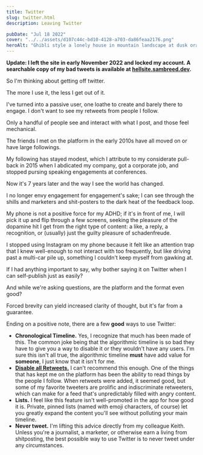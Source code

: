 ```yaml
---
title: Twitter
slug: twitter.html
description: Leaving Twitter

pubDate: "Jul 18 2022"
cover: "../../assets/d107c44c-bd10-4128-a703-da86feaa2176.png"
heroAlt: "Ghibli style a lonely house in mountain landscape at dusk orange and pink sky - Stable Diffusion v1.5"
---
```


**Update: I left the site in early November 2022 and locked my account. A searchable copy of my bad tweets is available at [hellsite.sambreed.dev](https://hellsite.sambreed.dev).**

So I'm thinking about getting off twitter.

The more I use it, the less I get out of it. 

I've turned into a passive user, one loathe to create and barely there to engage. 
I don't want to see my retweets from people I follow. 

Only a handful of people see and interact with what I post, and those feel mechanical. 

The friends I met on the platform in the early 2010s have all moved on or have large followings. 

My following has stayed modest, which I attribute to my considerate pull-back in 2015 when I abdicated my company, got a corporate job, and stopped pursing speaking engagements at conferences.

Now it's 7 years later and the way I see the world has changed.

I no longer envy engagement for engagement's sake; I can see through the shills and marketers and shit-posters to the dark heat of the feedback loop.

My phone is not a positive force for my ADHD; if it's in front of me, I will pick it up and flip through a few screens, seeking the pleasure of the dopamine hit I get from the right type of content: a like, a reply, a recognition, or (usually) just the guilty pleasure of schadenfreude.

I stopped using Instagram on my phone because it felt like an attention trap that I knew well-enough to not interact with too frequently, but like driving past a multi-car pile up, something I couldn't keep myself from gawking at.

If I had anything important to say, why bother saying it on Twitter when I can self-publish just as easily?

And while we're asking questions, are the platform and the format even good?

Forced brevity can yield increased clarity of thought, but it's far from a guarantee.

Ending on a positive note, there are a few __good__ ways to use Twitter:
- **Chronological Timeline.** Yes, I recognize that much has been made of this. The common joke being that the algorithmic timeline is so bad they have to give you a way to disable it or they wouldn't have any users. I'm sure this isn't all true, the algorithmic timeline __must__ have add value for __someone__, I just know that it isn't for me. 
- **[Disable all Retweets.](https://glitch.com/~turn-off-retweets)** I can't recommend this enough. One of the things that has kept me on the platform has been the ability to read things by the people I follow. When retweets were added, it seemed good, but some of my favorite tweeters are prolific and indiscriminate retweeters, which can make for a feed that's unpredictably filled with angry content.
- **Lists.** I feel like this feature isn't well-promoted in the app for how good it is. Private, pinned lists (named with emoji characters, of course) let you greatly expand the content you'll see without polluting your main timeline.
- **Never tweet.** I'm lifting this advice directly from my colleague Keith. Unless you're a journalist, a marketer, or otherwise earn a living from shitposting, the best possible way to use Twitter is to never tweet under any circumstances.
